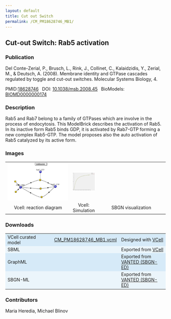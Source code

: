```yaml
---
layout: default
title: Cut out Switch
permalink: /CM_PM18628746_MB1/
---
```

## Cut-out Switch: Rab5 activation

### Publication 

Del Conte-Zerial, P., Brusch, L., Rink, J., Collinet, C., Kalaidzidis, Y., Zerial, M., & Deutsch, A. (2008). Membrane identity and GTPase cascades regulated by toggle and cut-out switches. Molecular Systems Biology, 4. 

 PMID:<a href="https://www.ncbi.nlm.nih.gov/pubmed/?term=10.1038%2Fmsb.2008.45">18628746</a>&ensp; 
 DOI: <a href="https://doi.org/10.1038/msb.2008.45"> 10.1038/msb.2008.45</a>&ensp;
 BioModels: <a href="https://www.ebi.ac.uk/biomodels/BIOMD0000000174"> BIOMD0000000174</a><br />

### Description
Rab5 and Rab7 belong to a family of GTPases which are involve in the process of endocytosis. This ModelBrick describes the activation of Rab5. In its inactive form Rab5 binds GDP, it is activated by Rab7-GTP forming a new complex Rab5-GTP. The model proposes also the auto activation of Rab5 catalyzed by its active form.

### Images
<center>
 <table> 
  <tr>
   <td align="center" width="280"><a href="https://modelbricks.github.io/images/Vcellimages/CM_PM18628746_MB1_Vcell_diagram.PNG">
   <img align="center" src="/images/Vcellimages/CM_PM18628746_MB1_Vcell_diagram.PNG"/></a></td>
   <td align="center"><a href="https://modelbricks.github.io/images/Vcellimages/CM_PM18628746_MB1_Vcell_sim.PNG">
   <img align="center" src="/images/Vcellimages/CM_PM18628746_MB1_Vcell_sim.PNG"/></a></td>
   <td align="center" width="280"> <!--<a href="https://modelbricks.github.io/images/SBGNfiles/cuttswitch_SBGN.PNG">
   <img align="center" src="/images/SBGNfiles/cuttswitch_SBGN.PNG" height="180">--> </a>
   </td>
  </tr>
  <tr>
   <td align="center"> Vcell: reaction diagram </td>
   <td align="center"> Vcell: Simulation </td>
   <td align="center">SBGN visualization </td>
   </tr>
 </table>
</center>

### Downloads 

<center>
 <table>
  <td width="33%" bgcolor="#D6EAF8">VCell curated model </td>
  <td width="33%" bgcolor="#D6EAF8"><a href="/modelbricks/VCML_SBMLfiles/CM_PM18628746_MB1.vcml">CM_PM18628746_MB1.vcml</a></td>
  <td width="33%" bgcolor="#D6EAF8"> Designed with <a href="http://vcell.org"> VCell</a></td>
  <tr>
   <td bgcolor="#EBF5FB">SBML </td>
   <td bgcolor="#EBF5FB"><!--<a href="/modelbricks/VCML_SBMLfiles/BIOMD0000000174.xml">BIOMD0000000174.xml</a>--></td>
   <td bgcolor="#EBF5FB"> Exported from <a href="http://vcell.org"> VCell</a></td>
  </tr>
  <tr>
   <td bgcolor="#D6EAF8">GraphML </td>
   <td bgcolor="#D6EAF8"><!--<a href="/modelbricks/SBGNexecutablefiles/CM_PM18628746_MB1.graphml">CM_PM18628746_MB1.graphml</a>--></td>
   <td bgcolor="#D6EAF8"> Exported from <a href="https://immersive-analytics.infotech.monash.edu/vanted/addons/sbgn-ed/">VANTED (SBGN-ED)</a></td>
  </tr>
  <tr>
   <td bgcolor="#EBF5FB">SBGN-ML </td>
   <td bgcolor="#EBF5FB"><!--<a href="/modelbricks/SBGNexecutablefiles/CM_PM18628746_MB1.sbgn">CM_PM18628746_MB1.sbgn</a>--></td>
   <td bgcolor="#EBF5FB"> Exported from <a href="https://immersive-analytics.infotech.monash.edu/vanted/addons/sbgn-ed/">VANTED (SBGN-ED)</a></td>
  </tr>
 </table>
</center>


### Contributors
Maria Heredia, Michael Blinov
 
